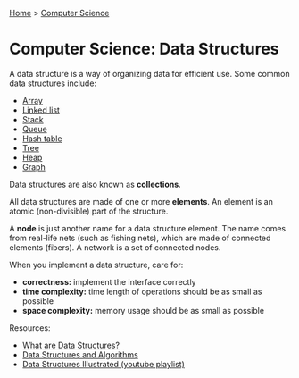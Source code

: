 [Home](../../README.md) > [Computer Science](./README.md)

# Computer Science: Data Structures

A data structure is a way of organizing data for efficient use. Some common data structures include:
- [Array](./ds.array.md)
- [Linked list](./ds.linked-list.md)
- [Stack](./ds.stack.md)
- [Queue](./ds.queue.md)
- [Hash table](./ds.hash-table.md)
- [Tree](./ds.tree.md)
- [Heap](./ds.heap.md)
- [Graph](./ds.graph.md)

Data structures are also known as **collections**.

All data structures are made of one or more **elements**. An element is an atomic (non-divisible) part of the structure.

A **node** is just another name for a data structure element. The name comes from real-life nets (such as fishing nets), which are made of connected elements (fibers). A network is a set of connected nodes.

When you implement a data structure, care for:
- **correctness:** implement the interface correctly
- **time complexity:** time length of operations should be as small as possible
- **space complexity:** memory usage should be as small as possible

Resources:
- [What are Data Structures?](https://www.geeksforgeeks.org/data-structures)
- [Data Structures and Algorithms](https://www.javatpoint.com/data-structure-tutorial)
- [Data Structures Illustrated (youtube playlist)](https://www.youtube.com/watch?v=9rhT3P1MDHk&list=PLkZYeFmDuaN2-KUIv-mvbjfKszIGJ4FaY)
